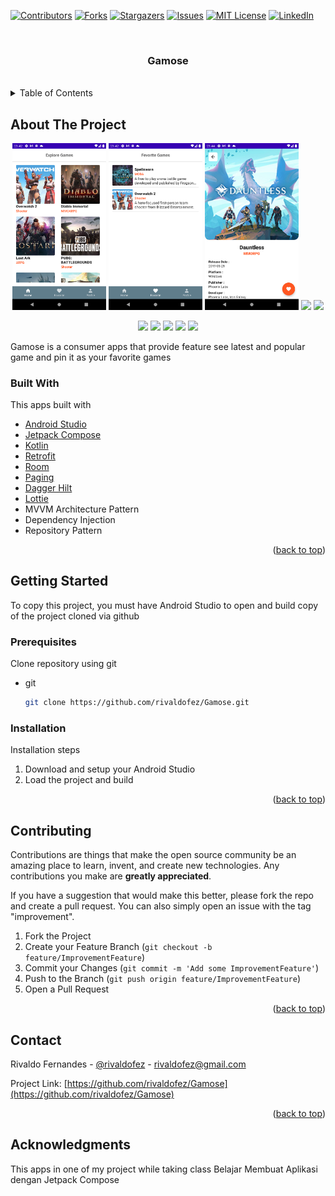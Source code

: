 <div id="top"></div>

[![Contributors][contributors-shield]][contributors-url]
[![Forks][forks-shield]][forks-url]
[![Stargazers][stars-shield]][stars-url]
[![Issues][issues-shield]][issues-url]
[![MIT License][license-shield]][license-url]
[![LinkedIn][linkedin-shield]][linkedin-url]


<!-- PROJECT LOGO -->
<br />
<div align="center">
  <h3 align="center">Gamose</h3>
  </br>
</div>



<!-- TABLE OF CONTENTS -->
<details>
  <summary>Table of Contents</summary>
  <ol>
    <li>
      <a href="#about-the-project">About The Project</a>
      <ul>
        <li><a href="#built-with">Built With</a></li>
      </ul>
    </li>
    <li>
      <a href="#getting-started">Getting Started</a>
      <ul>
        <li><a href="#prerequisites">Prerequisites</a></li>
        <li><a href="#installation">Installation</a></li>
      </ul>
    </li>
    <li><a href="#contributing">Contributing</a></li>
    <li><a href="#contact">Contact</a></li>
    <li><a href="#acknowledgments">Acknowledgments</a></li>
  </ol>
</details>



<!-- ABOUT THE PROJECT -->
## About The Project

<p align="middle">
    <img src="images/image_1.png" width="150" /> 
    <img src="images/image_2.png" width="150" />
    <img src="images/image_3.png" width="150" />
    <img src="images/image_4.png" width="150" />
    <img src="images/image_5.png" width="150" />
</p>
<p align="middle">
    <img src="images/image_6.png" width="150" />
    <img src="images/image_7.png" width="150" />
    <img src="images/image_8.png" width="150" />
    <img src="images/image_9.png" width="150" />
    <img src="images/image_10.png" width="150" />
</p>

Gamose is a consumer apps that provide feature see latest and popular game and pin it as your favorite games


### Built With

This apps built with

* [Android Studio](https://developer.android.com/studio)
* [Jetpack Compose](https://developer.android.com/jetpack/compose)
* [Kotlin](https://kotlinlang.org/)
* [Retrofit](https://square.github.io/retrofit/)
* [Room](https://developer.android.com/jetpack/androidx/releases/room)
* [Paging](https://developer.android.com/topic/libraries/architecture/paging/v3-overview)
* [Dagger Hilt](https://dagger.dev/hilt/)
* [Lottie](https://lottiefiles.com/)
* MVVM Architecture Pattern
* Dependency Injection
* Repository Pattern

<p align="right">(<a href="#top">back to top</a>)</p>



<!-- GETTING STARTED -->
## Getting Started

To copy this project, you must have Android Studio to open and build copy of the project cloned via github

### Prerequisites

Clone repository using git
* git
  ```sh
  git clone https://github.com/rivaldofez/Gamose.git
  ```

### Installation

Installation steps

1. Download and setup your Android Studio
2. Load the project and build

<p align="right">(<a href="#top">back to top</a>)</p>


<!-- CONTRIBUTING -->
## Contributing

Contributions are things that make the open source community be an amazing place to learn, invent, and create new technologies. Any contributions you make are **greatly appreciated**.

If you have a suggestion that would make this better, please fork the repo and create a pull request. You can also simply open an issue with the tag "improvement".

1. Fork the Project
2. Create your Feature Branch (`git checkout -b feature/ImprovementFeature`)
3. Commit your Changes (`git commit -m 'Add some ImprovementFeature'`)
4. Push to the Branch (`git push origin feature/ImprovementFeature`)
5. Open a Pull Request

<p align="right">(<a href="#top">back to top</a>)</p>


<!-- CONTACT -->
## Contact

Rivaldo Fernandes - [@rivaldofez](https://Gamose.com/rivaldofez) - rivaldofez@gmail.com

Project Link: [https://github.com/rivaldofez/Gamose](https://github.com/rivaldofez/Gamose)

<p align="right">(<a href="#top">back to top</a>)</p>


<!-- ACKNOWLEDGMENTS -->
## Acknowledgments

This apps in one of my project while taking class Belajar Membuat Aplikasi dengan Jetpack Compose

<!-- MARKDOWN LINKS & IMAGES -->
<!-- https://www.markdownguide.org/basic-syntax/#reference-style-links -->
[contributors-shield]: https://img.shields.io/github/contributors/rivaldofez/Gamose.svg?style=for-the-badge

[contributors-url]: https://github.com/rivaldofez/Gamose/graphs/contributors

[forks-shield]: https://img.shields.io/github/forks/rivaldofez/Gamose.svg?style=for-the-badge

[forks-url]: https://github.com/rivaldofez/Gamose/network/members

[stars-shield]: https://img.shields.io/github/stars/rivaldofez/Gamose.svg?style=for-the-badge

[stars-url]: https://github.com/othneildrew/Best-README-Template/stargazers

[issues-shield]: https://img.shields.io/github/issues/othneildrew/Best-README-Template.svg?style=for-the-badge

[issues-url]: https://github.com/rivaldofez/Gamose/issues

[license-shield]: https://img.shields.io/github/license/rivaldofez/Gamose.svg?style=for-the-badge

[license-url]: https://github.com/rivaldofez/Gamose/blob/master/LICENSE.txt

[linkedin-shield]: https://img.shields.io/badge/-LinkedIn-black.svg?style=for-the-badge&logo=linkedin&colorB=555

[linkedin-url]: https://www.linkedin.com/in/rivaldofez
